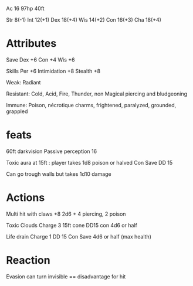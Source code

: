 Ac 16
97hp
40ft

Str 8(-1)         Int 12(+1)
Dex 18(+4)    Wis 14(+2)
Con 16(+3)    Cha 18(+4)

# Attributes
Save
Dex +6
Con +4
Wis +6

Skills
Per +6
Intimidation +8
Stealth +8

Weak: Radiant

Resistant: Cold, Acid, Fire, Thunder, non Magical piercing and bludgeoning

Immune: Poison, nécrotique charms, frightened, paralyzed, grounded, grappled

# feats

60ft darkvision
Passive perception 16

Toxic aura at 15ft : player takes 1d8 poison or halved Con Save DD 15

Can go trough walls but takes 1d10 damage

# Actions

Multi hit with claws  +8 2d6 + 4 piercing, 2 poison

Toxic Clouds Charge 3 15ft cone DD15 con 4d6 or half

Life drain Charge 1 DD 15 Con Save 4d6 or half (max health)

# Reaction
Evasion can turn invisible == disadvantage for hit